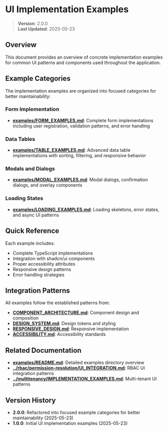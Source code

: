 
# UI Implementation Examples

> **Version**: 2.0.0  
> **Last Updated**: 2025-05-23

## Overview

This document provides an overview of concrete implementation examples for common UI patterns and components used throughout the application.

## Example Categories

The implementation examples are organized into focused categories for better maintainability:

### Form Implementation
- **[examples/FORM_EXAMPLES.md](examples/FORM_EXAMPLES.md)**: Complete form implementations including user registration, validation patterns, and error handling

### Data Tables
- **[examples/TABLE_EXAMPLES.md](examples/TABLE_EXAMPLES.md)**: Advanced data table implementations with sorting, filtering, and responsive behavior

### Modals and Dialogs
- **[examples/MODAL_EXAMPLES.md](examples/MODAL_EXAMPLES.md)**: Modal dialogs, confirmation dialogs, and overlay components

### Loading States
- **[examples/LOADING_EXAMPLES.md](examples/LOADING_EXAMPLES.md)**: Loading skeletons, error states, and async UI patterns

## Quick Reference

Each example includes:
- Complete TypeScript implementations
- Integration with shadcn/ui components
- Proper accessibility attributes
- Responsive design patterns
- Error handling strategies

## Integration Patterns

All examples follow the established patterns from:
- **[COMPONENT_ARCHITECTURE.md](COMPONENT_ARCHITECTURE.md)**: Component design and composition
- **[DESIGN_SYSTEM.md](DESIGN_SYSTEM.md)**: Design tokens and styling
- **[RESPONSIVE_DESIGN.md](RESPONSIVE_DESIGN.md)**: Responsive implementation
- **[ACCESSIBILITY.md](ACCESSIBILITY.md)**: Accessibility standards

## Related Documentation

- **[examples/README.md](examples/README.md)**: Detailed examples directory overview
- **[../rbac/permission-resolution/UI_INTEGRATION.md](../rbac/permission-resolution/UI_INTEGRATION.md)**: RBAC UI integration patterns
- **[../multitenancy/IMPLEMENTATION_EXAMPLES.md](../multitenancy/IMPLEMENTATION_EXAMPLES.md)**: Multi-tenant UI patterns

## Version History

- **2.0.0**: Refactored into focused example categories for better maintainability (2025-05-23)
- **1.0.0**: Initial UI implementation examples (2025-05-23)
